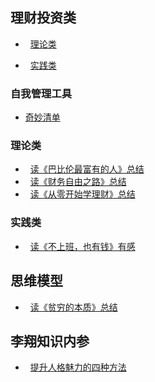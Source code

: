 ## 理财投资类
- &nbsp;&nbsp;[理论类](#theory)

- &nbsp;&nbsp;[实践类](#practise)  


### 自我管理工具
- <a href="https://www.wunderlist.com" target="_blank">奇妙清单</a>  






### <span id="theory">理论类</span>  
- &nbsp;&nbsp;[读《巴比伦最富有的人》总结](2018/babylon.md)  
- &nbsp;&nbsp;[读《财务自由之路》总结](2018/financial-freedom.md)  
- &nbsp;&nbsp;[读《从零开始学理财》总结](2018/learn-financial.md)  


### <span id="practise">实践类</span>  
- &nbsp;&nbsp;[读《不上班，也有钱》有感](2018/donotjob-money.md)  


## 思维模型   

- &nbsp;&nbsp;[读《贫穷的本质》总结](2018/poor-people.md)


## 李翔知识内参  

- &nbsp;&nbsp;[提升人格魅力的四种方法](2018/improve-charm.md)
